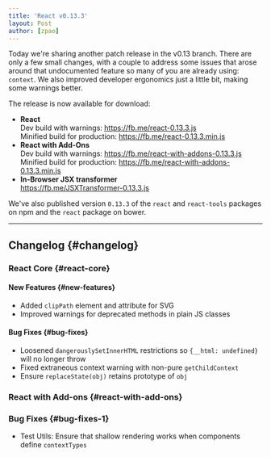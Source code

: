 ```yaml
---
title: 'React v0.13.3'
layout: Post
author: [zpao]
---
```


Today we're sharing another patch release in the v0.13 branch. There are only a few small changes, with a couple to address some issues that arose around that undocumented feature so many of you are already using: `context`. We also improved developer ergonomics just a little bit, making some warnings better.

The release is now available for download:

- **React**  
  Dev build with warnings: <https://fb.me/react-0.13.3.js>  
  Minified build for production: <https://fb.me/react-0.13.3.min.js>
- **React with Add-Ons**  
  Dev build with warnings: <https://fb.me/react-with-addons-0.13.3.js>  
  Minified build for production: <https://fb.me/react-with-addons-0.13.3.min.js>
- **In-Browser JSX transformer**  
  <https://fb.me/JSXTransformer-0.13.3.js>

We've also published version `0.13.3` of the `react` and `react-tools` packages on npm and the `react` package on bower.

---

## Changelog {#changelog}

### React Core {#react-core}

#### New Features {#new-features}

- Added `clipPath` element and attribute for SVG
- Improved warnings for deprecated methods in plain JS classes

#### Bug Fixes {#bug-fixes}

- Loosened `dangerouslySetInnerHTML` restrictions so `{__html: undefined}` will no longer throw
- Fixed extraneous context warning with non-pure `getChildContext`
- Ensure `replaceState(obj)` retains prototype of `obj`

### React with Add-ons {#react-with-add-ons}

### Bug Fixes {#bug-fixes-1}

- Test Utils: Ensure that shallow rendering works when components define `contextTypes`
